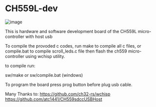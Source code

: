 # CH559L-dev


![image](https://github.com/user-attachments/assets/3165980c-8849-4de3-997c-a3d835e9674a)



This is hardware and software development board of the CH559L micro-controller with host usb

To compile the provoded c codes, run make to compile all c files, or compile.bat to compile scroll_leds.c file then flash the ch559 micro-controller using wchisp utility.

to compile run:

sw/make
or
sw/compile.bat (windows)

To program the board press prog button before plug usb cable.


Many Thanks to:
https://github.com/ch32-rs/wchisp
https://github.com/atc1441/CH559sdccUSBHost

